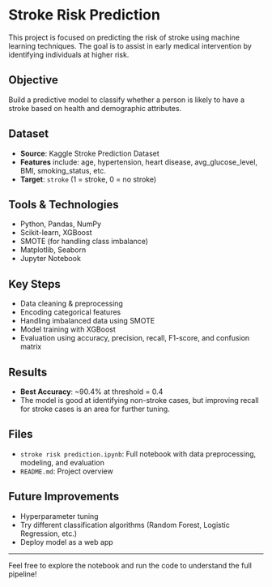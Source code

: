 # Stroke Risk Prediction

This project is focused on predicting the risk of stroke using machine learning techniques. The goal is to assist in early medical intervention by identifying individuals at higher risk.

## Objective
Build a predictive model to classify whether a person is likely to have a stroke based on health and demographic attributes.

## Dataset
- **Source**: Kaggle Stroke Prediction Dataset
- **Features** include: age, hypertension, heart disease, avg_glucose_level, BMI, smoking_status, etc.
- **Target**: `stroke` (1 = stroke, 0 = no stroke)

## Tools & Technologies
- Python, Pandas, NumPy
- Scikit-learn, XGBoost
- SMOTE (for handling class imbalance)
- Matplotlib, Seaborn
- Jupyter Notebook

## Key Steps
- Data cleaning & preprocessing
- Encoding categorical features
- Handling imbalanced data using SMOTE
- Model training with XGBoost
- Evaluation using accuracy, precision, recall, F1-score, and confusion matrix

##  Results
- **Best Accuracy**: ~90.4% at threshold = 0.4
- The model is good at identifying non-stroke cases, but improving recall for stroke cases is an area for further tuning.

## Files
- `stroke risk prediction.ipynb`: Full notebook with data preprocessing, modeling, and evaluation
- `README.md`: Project overview

## Future Improvements
- Hyperparameter tuning
- Try different classification algorithms (Random Forest, Logistic Regression, etc.)
- Deploy model as a web app

---

Feel free to explore the notebook and run the code to understand the full pipeline!
